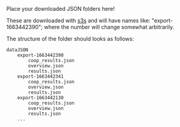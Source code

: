 
Place your downloaded JSON folders here!

These are downloaded with [s3s](https://github.com/frozenpandaman/s3s) and will have names like: "export-1663442390"; where the number will change somewhat arbitrarily.

The structure of the folder should looks as follows:

```
dataJSON
    export-1663442390
        coop_results.json
        overview.json
        results.json
    export-1663442341
        coop_results.json
        overview.json
        results.json
    export-1663442130
        coop_results.json
        overview.json
        results.json
    ...
```